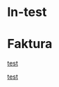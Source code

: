 # ln-test

# Faktura
[test](lightning://lnbc10n1pnj3xqgpp5n5hdm2l543wvc65f692lpg53rsp8uxwuc0t8ag3tf8ev9z93czvsdquw3jhxar0weskx6fqveskkar4wfsscqzzdxqyz5vqsp5tzffu9wm8stx8auxqpkyw4cdr46p0yfg6unv8v4qyztvr3qvxfcs9p4gqqqqqqqqqqqqqqqqqqqqqqqqqqqqqqqqqqqqqqqqqqqqqqpqysgq6ahf5xn8h62ued2hfy873sdxcsc68yn9yxwzr95lrhljw7pnc9pxyd96z2ycs9j6w3368u2jeaca08utntysrrngu3lg4sxq2eem2ssqyxzjrg
)

[test](https://google.com
)
